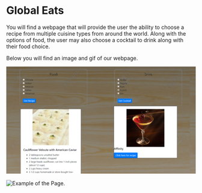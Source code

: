 # Global Eats

You will find a webpage that will provide the user the ability to choose a recipe from multiple cuisine types from around the world. Along with the options of food, the user may also choose a cocktail to drink along with their food choice.

Below you will find an image and gif of our webpage.

![Sample of page](assets/images/capture.png)


![Example of the Page.](examplegif.gif)